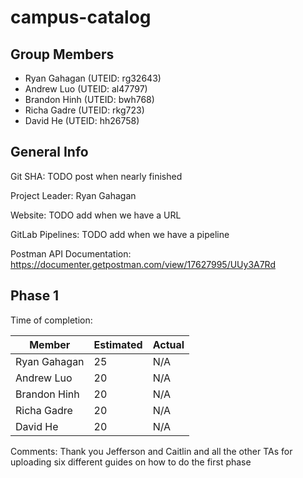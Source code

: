 # campus-catalog

## Group Members
- Ryan Gahagan (UTEID: rg32643)
- Andrew Luo (UTEID: al47797)
- Brandon Hinh (UTEID: bwh768)
- Richa Gadre (UTEID: rkg723)
- David He (UTEID: hh26758)

## General Info
Git SHA: TODO post when nearly finished

Project Leader: Ryan Gahagan

Website: TODO add when we have a URL

GitLab Pipelines: TODO add when we have a pipeline

Postman API Documentation: https://documenter.getpostman.com/view/17627995/UUy3A7Rd

## Phase 1

Time of completion:

| Member | Estimated | Actual |
| ------ | ------ | ------ |
| Ryan Gahagan | 25 | N/A |
| Andrew Luo | 20 | N/A |
| Brandon Hinh | 20 | N/A |
| Richa Gadre | 20 | N/A |
| David He | 20 | N/A |

Comments: Thank you Jefferson and Caitlin and all the other TAs for uploading six different guides on how to do the first phase

